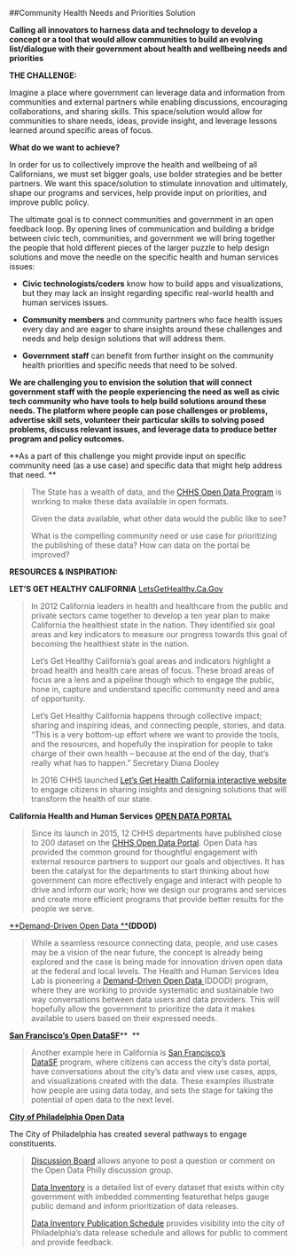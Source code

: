 ##Community Health Needs and Priorities Solution

**Calling all innovators to harness data and technology to develop a
concept or a tool that would allow communities to build an evolving
list/dialogue with their government about health and wellbeing needs and
priorities**

**THE CHALLENGE:**

Imagine a place where government can leverage data and information from
communities and external partners while enabling discussions,
encouraging collaborations, and sharing skills. This space/solution
would allow for communities to share needs, ideas, provide insight, and
leverage lessons learned around specific areas of focus.

**What do we want to achieve?**

In order for us to collectively improve the health and wellbeing of all
Californians, we must set bigger goals, use bolder strategies and be
better partners. We want this space/solution to stimulate innovation and
ultimately, shape our programs and services, help provide input on
priorities, and improve public policy.

The ultimate goal is to connect communities and government in an open
feedback loop. By opening lines of communication and building a bridge
between civic tech, communities, and government we will bring together
the people that hold different pieces of the larger puzzle to help
design solutions and move the needle on the specific health and human
services issues:

-   **Civic technologists/coders** know how to build apps and
    visualizations, but they may lack an insight regarding specific
    real-world health and human services issues.

-   **Community members** and community partners who face health issues
    every day and are eager to share insights around these challenges
    and needs and help design solutions that will address them.

-   **Government staff** can benefit from further insight on the
    community health priorities and specific needs that need to
    be solved.

**We are challenging you to envision the solution that will connect
government staff with the people experiencing the need as well as civic
tech community who have tools to help build solutions around these
needs. The platform where people can pose challenges or problems,
advertise skill sets, volunteer their particular skills to solving posed
problems, discuss relevant issues, and leverage data to produce better
program and policy outcomes.**

**As a part of this challenge you might provide input on specific
community need (as a use case) and specific data that might help address
that need. **

> The State has a wealth of data, and the [CHHS Open Data
> Program](https://chhs.data.ca.gov) is working to make these data
> available in open formats.
>
> Given the data available, what other data would the public like to
> see?
>
> What is the compelling community need or use case for prioritizing the
> publishing of these data? How can data on the portal be improved?

**RESOURCES & INSPIRATION:**

**LET’S GET HEALTHY CALIFORNIA**
[LetsGetHealthy.Ca.Gov](https://letsgethealthy.ca.gov/)

> In 2012 California leaders in health and healthcare from the public
> and private sectors came together to develop a ten year plan to make
> California the healthiest state in the nation. They identified six
> goal areas and key indicators to measure our progress towards this
> goal of becoming the healthiest state in the nation.
>
> Let’s Get Healthy California’s goal areas and indicators highlight a
> broad health and health care areas of focus. These broad areas of
> focus are a lens and a pipeline though which to engage the public,
> hone in, capture and understand specific community need and area of
> opportunity.
>
> Let’s Get Healthy California happens through collective impact;
> sharing and inspiring ideas, and connecting people, stories, and data.
> “This is a very bottom-up effort where we want to provide the tools,
> and the resources, and hopefully the inspiration for people to take
> charge of their own health – because at the end of the day, that’s
> really what has to happen.” Secretary Diana Dooley
>
> In 2016 CHHS launched [Let’s Get Health California interactive
> website](http://www.letsgethealthy.ca.gov) to engage citizens in
> sharing insights and designing solutions that will transform the
> health of our state.

**California Health and Human Services** [**OPEN DATA
PORTAL**](file:///C:\Users\TSrzenti\AppData\Local\Microsoft\Windows\Temporary%20Internet%20Files\Content.Outlook\6WR9ZJC3\CHHS%20CA%20state%20Open%20Data%20Portal)

> Since its launch in 2015, 12 CHHS departments have published close to
> 200 dataset on the [CHHS Open Data Portal](https://chhs.data.ca.gov/).
> Open Data has provided the common ground for thoughtful engagement
> with external resource partners to support our goals and objectives.
> It has been the catalyst for the departments to start thinking about
> how government can more effectively engage and interact with people to
> drive and inform our work; how we design our programs and services and
> create more efficient programs that provide better results for the
> people we serve.

[**Demand-Driven Open
Data **](http://www.hhs.gov/idealab/projects-item/demand-driven-open-data/)**(DDOD)**

> While a seamless resource connecting data, people, and use cases may
> be a vision of the near future, the concept is already being explored
> and the case is being made for innovation driven open data at the
> federal and local levels. The Health and Human Services Idea Lab is
> pioneering a [Demand-Driven Open
> Data ](http://www.hhs.gov/idealab/projects-item/demand-driven-open-data/)(DDOD)
> program, where they are working to provide systematic and sustainable
> two way conversations between data users and data providers. This will
> hopefully allow the government to prioritize the data it makes
> available to users based on their expressed needs.

[**San Francisco’s Open DataSF**](http://datasf.org/)**  **

> Another example here in California is [San Francisco’s
> DataSF](http://datasf.org/) program, where citizens can access the
> city’s data portal, have conversations about the city’s data and view
> use cases, apps, and visualizations created with the data. These
> examples illustrate how people are using data today, and sets the
> stage for taking the potential of open data to the next level.

[**City of Philadelphia Open Data**](http://www.phila.gov/data/)

The City of Philadelphia has created several pathways to engage
constituents.

> [Discussion
> Board](http://cityofphiladelphia.github.io/slash-data/discuss/) allows
> anyone to post a question or comment on the Open Data Philly
> discussion group.
>
> [Data
> Inventory](http://cityofphiladelphia.github.io/slash-data/inventory/)
> is a detailed list of every dataset that exists within city government
> with imbedded commenting featurethat helps gauge public demand and
> inform prioritization of data releases.
>
> [Data Inventory Publication
> Schedule](https://trello.com/b/iUUy84lK/deprecated-city-of-philadelphia-open-data-pipeline)
> provides visibility into the city of Philadelphia’s data release
> schedule and allows for public to comment and provide feedback.
